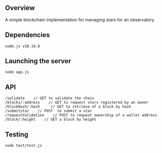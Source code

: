 ## Overview
A simple blockchain implementation for managing stars for an observatory

## Dependencies
```
node.js v10.19.0
```

## Launching the server
`node app.js`

## API
```
/validate    // GET to validate the chain
/blocks/:address    // GET to request stars registered by an owner
/blockHash/:hash     // GET to retrieve of a block by hash
/submitstar    // POST  to submit a star
/requestValidation    // POST to request ownership of a wallet address
/block/:height    // GET a block by height
```
## Testing
`node test/test.js`

